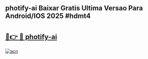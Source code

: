 ## photify-ai Baixar Gratis Ultima Versao Para Android/IOS 2025 #hdmt4

# <h2><a href="https://ainizakaria.my?title=photify-ai&ref=20M">🔗👉 🔴 photify-ai</a></h2>

[![acn](https://github.com/user-attachments/assets/0f9c940e-d8b0-45ae-aac7-cd30a18b3e1c)](https://ainizakaria.my?title=photify-ai&ref=20M)

